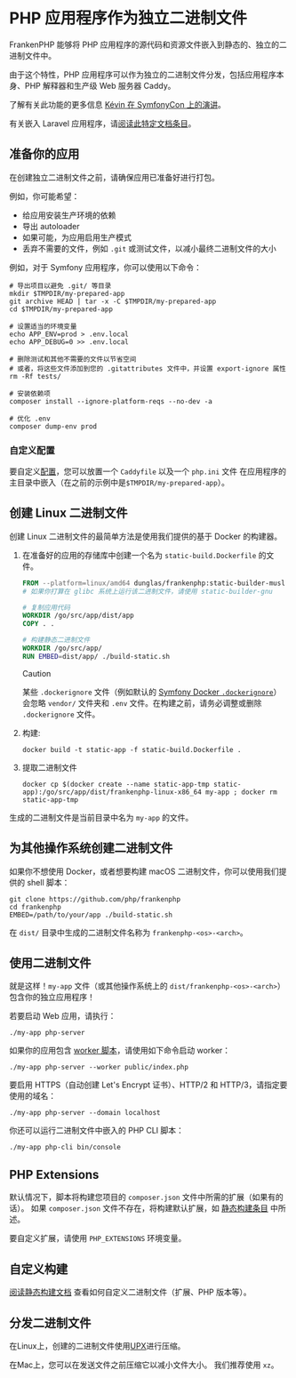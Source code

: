 # PHP 应用程序作为独立二进制文件

FrankenPHP 能够将 PHP 应用程序的源代码和资源文件嵌入到静态的、独立的二进制文件中。

由于这个特性，PHP 应用程序可以作为独立的二进制文件分发，包括应用程序本身、PHP 解释器和生产级 Web 服务器 Caddy。

了解有关此功能的更多信息 [Kévin 在 SymfonyCon 上的演讲](https://dunglas.dev/2023/12/php-and-symfony-apps-as-standalone-binaries/)。

有关嵌入 Laravel 应用程序，请[阅读此特定文档条目](laravel.md#laravel-apps-as-standalone-binaries)。

## 准备你的应用

在创建独立二进制文件之前，请确保应用已准备好进行打包。

例如，你可能希望：

- 给应用安装生产环境的依赖
- 导出 autoloader
- 如果可能，为应用启用生产模式
- 丢弃不需要的文件，例如 `.git` 或测试文件，以减小最终二进制文件的大小

例如，对于 Symfony 应用程序，你可以使用以下命令：

```console
# 导出项目以避免 .git/ 等目录
mkdir $TMPDIR/my-prepared-app
git archive HEAD | tar -x -C $TMPDIR/my-prepared-app
cd $TMPDIR/my-prepared-app

# 设置适当的环境变量
echo APP_ENV=prod > .env.local
echo APP_DEBUG=0 >> .env.local

# 删除测试和其他不需要的文件以节省空间
# 或者，将这些文件添加到您的 .gitattributes 文件中，并设置 export-ignore 属性
rm -Rf tests/

# 安装依赖项
composer install --ignore-platform-reqs --no-dev -a

# 优化 .env
composer dump-env prod
```

### 自定义配置

要自定义[配置](config.md)，您可以放置一个 `Caddyfile` 以及一个 `php.ini` 文件
在应用程序的主目录中嵌入（在之前的示例中是`$TMPDIR/my-prepared-app`）。

## 创建 Linux 二进制文件

创建 Linux 二进制文件的最简单方法是使用我们提供的基于 Docker 的构建器。

1. 在准备好的应用的存储库中创建一个名为 `static-build.Dockerfile` 的文件。

   ```dockerfile
   FROM --platform=linux/amd64 dunglas/frankenphp:static-builder-musl
   # 如果你打算在 glibc 系统上运行该二进制文件，请使用 static-builder-gnu

   # 复制应用代码
   WORKDIR /go/src/app/dist/app
   COPY . .

   # 构建静态二进制文件
   WORKDIR /go/src/app/
   RUN EMBED=dist/app/ ./build-static.sh
   ```

   > [!CAUTION]
   >
   > 某些 `.dockerignore` 文件（例如默认的 [Symfony Docker `.dockerignore`](https://github.com/dunglas/symfony-docker/blob/main/.dockerignore)）
   > 会忽略 `vendor/` 文件夹和 `.env` 文件。在构建之前，请务必调整或删除 `.dockerignore` 文件。

2. 构建:

   ```console
   docker build -t static-app -f static-build.Dockerfile .
   ```

3. 提取二进制文件

   ```console
   docker cp $(docker create --name static-app-tmp static-app):/go/src/app/dist/frankenphp-linux-x86_64 my-app ; docker rm static-app-tmp
   ```

生成的二进制文件是当前目录中名为 `my-app` 的文件。

## 为其他操作系统创建二进制文件

如果你不想使用 Docker，或者想要构建 macOS 二进制文件，你可以使用我们提供的 shell 脚本：

```console
git clone https://github.com/php/frankenphp
cd frankenphp
EMBED=/path/to/your/app ./build-static.sh
```

在 `dist/` 目录中生成的二进制文件名称为 `frankenphp-<os>-<arch>`。

## 使用二进制文件

就是这样！`my-app` 文件（或其他操作系统上的 `dist/frankenphp-<os>-<arch>`）包含你的独立应用程序！

若要启动 Web 应用，请执行：

```console
./my-app php-server
```

如果你的应用包含 [worker 脚本](worker.md)，请使用如下命令启动 worker：

```console
./my-app php-server --worker public/index.php
```

要启用 HTTPS（自动创建 Let's Encrypt 证书）、HTTP/2 和 HTTP/3，请指定要使用的域名：

```console
./my-app php-server --domain localhost
```

你还可以运行二进制文件中嵌入的 PHP CLI 脚本：

```console
./my-app php-cli bin/console
```

## PHP Extensions

默认情况下，脚本将构建您项目的 `composer.json` 文件中所需的扩展（如果有的话）。
如果 `composer.json` 文件不存在，将构建默认扩展，如 [静态构建条目](static.md) 中所述。

要自定义扩展，请使用 `PHP_EXTENSIONS` 环境变量。

## 自定义构建

[阅读静态构建文档](static.md) 查看如何自定义二进制文件（扩展、PHP 版本等）。

## 分发二进制文件

在Linux上，创建的二进制文件使用[UPX](https://upx.github.io)进行压缩。

在Mac上，您可以在发送文件之前压缩它以减小文件大小。
我们推荐使用 `xz`。
